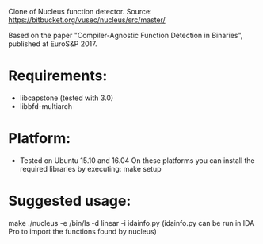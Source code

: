 




Clone of Nucleus function detector.
Source: https://bitbucket.org/vusec/nucleus/src/master/


Based on the paper "Compiler-Agnostic Function Detection in Binaries",
published at EuroS&P 2017.

# Requirements:
  - libcapstone (tested with 3.0)
  - libbfd-multiarch

# Platform:
  - Tested on Ubuntu 15.10 and 16.04
  On these platforms you can install the required libraries by executing:
    make setup

# Suggested usage:
  make
  ./nucleus -e /bin/ls -d linear -i idainfo.py
  (idainfo.py can be run in IDA Pro to import the functions found by nucleus)
